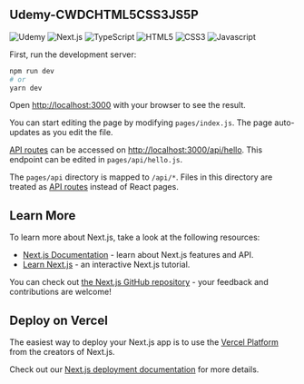 ## Udemy-CWDCHTML5CSS3JS5P

<!-- PROJECT SHIELDS -->

![Udemy](https://img.shields.io/badge/-Udemy-critical?style=flat&logo=Udemy&logoColor=white)
![Next.js](https://img.shields.io/badge/-Next.js-black?style=flat&logo=Next.js&logoColor=white)
![TypeScript](https://img.shields.io/badge/-TypeScript-blue?style=flat&logo=TypeScript&logoColor=white)
![HTML5](https://img.shields.io/badge/-HTML5-important?style=flat&logo=HTML5&logoColor=white)
![CSS3](https://img.shields.io/badge/-CSS3-blue?style=flat&logo=css3)
![Javascript](https://img.shields.io/badge/-JavaScript-yellow?style=flat&logo=JavaScript&logoColor=white)

First, run the development server:

```bash
npm run dev
# or
yarn dev
```

Open [http://localhost:3000](http://localhost:3000) with your browser to see the result.

You can start editing the page by modifying `pages/index.js`. The page auto-updates as you edit the file.

[API routes](https://nextjs.org/docs/api-routes/introduction) can be accessed on [http://localhost:3000/api/hello](http://localhost:3000/api/hello). This endpoint can be edited in `pages/api/hello.js`.

The `pages/api` directory is mapped to `/api/*`. Files in this directory are treated as [API routes](https://nextjs.org/docs/api-routes/introduction) instead of React pages.

## Learn More

To learn more about Next.js, take a look at the following resources:

- [Next.js Documentation](https://nextjs.org/docs) - learn about Next.js features and API.
- [Learn Next.js](https://nextjs.org/learn) - an interactive Next.js tutorial.

You can check out [the Next.js GitHub repository](https://github.com/vercel/next.js/) - your feedback and contributions are welcome!

## Deploy on Vercel

The easiest way to deploy your Next.js app is to use the [Vercel Platform](https://vercel.com/new?utm_medium=default-template&filter=next.js&utm_source=create-next-app&utm_campaign=create-next-app-readme) from the creators of Next.js.

Check out our [Next.js deployment documentation](https://nextjs.org/docs/deployment) for more details.
